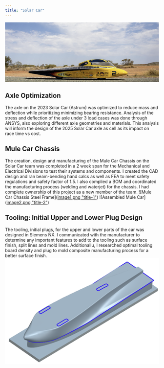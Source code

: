 ```yaml
---
title: "Solar Car"
---
```

![Solar Car](https://github.com/erinmyoo/erinmyoo.github.io/blob/master/portfolio-images/Solar%20Car.png)

## Axle Optimization
The axle on the 2023 Solar Car (Astrum) was optimized to reduce mass and deflection while prioritizing minimizing bearing resistance. Analysis of the stress and deflection of the axle under 3 load cases was done through ANSYS, also exploring different axle geometries and materials. This analysis will inform the design of the 2025 Solar Car axle as cell as its impact on race time vs cost.

## Mule Car Chassis
The creation, design and manufacturing of the Mule Car Chassis on the Solar Car team was completed in a 2 week span for the Mechanical and Electrical Divisions to test their systems and components. I created the CAD design and ran beam-bending hand calcs as well as FEA to meet safety regulations and safety factor of 1.5. I also complied a BOM and coordinated the manufacturing process (welding and waterjet) for the chassis. I had complete ownership of this project as a new member of the team.
![Mule Car Chassis Steel Frame]([image1.png "title-1"](https://github.com/erinmyoo/erinmyoo.github.io/blob/master/portfolio-images/Mule%20Car%20Chassis%20Steel%20Frame.png)) ![Assembled Mule Car]([image2.png "title-2"](https://github.com/erinmyoo/erinmyoo.github.io/blob/master/portfolio-images/Assembled%20Mule%20Car.png))

## Tooling: Initial Upper and Lower Plug Design 
The tooling, initial plugs, for the upper and lower parts of the car was designed in Siemens NX. I communicated with the manufacturer to determine any important features to add to the tooling such as surface finish, split lines and mold lines. Additionallu, I researched optimal tooling board density and plug to mold composite manufacturing process for a better surface finish.
![Initial Lower Plug Isometric View](https://github.com/erinmyoo/erinmyoo.github.io/blob/master/portfolio-images/Initial%20Lower%20Plug%20Isometric%20View.png)
